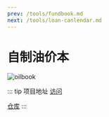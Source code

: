 ```yaml
---
prev: /tools/fundbook.md
next: /tools/loan-canlendar.md
---
```

# 自制油价本

![oilbook](/images/oil.gif)

::: tip 项目地址
[访问](https://dearhuan.github.io/swiper-fund/#/oil)

[仓库](https://github.com/Dearhuan/swiper-fund)
:::
